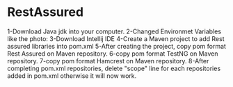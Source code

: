 # RestAssured

1-Download Java jdk into your computer. 
2-Changed Environmet Variables like the photo: 
3-Download Intellij IDE 
4-Create a Maven project to add Rest assured libraries into pom.xml 
5-After creating the project, copy pom format Rest Assured on Maven repository. 
6-copy pom format TestNG on Maven repository. 
7-copy pom format Hamcrest  on Maven repository. 
8-After completing pom.xml repositories, delete "scope" line for each repositories added in pom.xml otherwise it will now work. 
